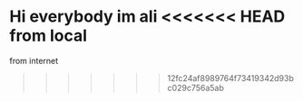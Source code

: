 Hi everybody
im ali
<<<<<<< HEAD
from local
=======
from internet
>>>>>>> 12fc24af8989764f73419342d93bc029c756a5ab
